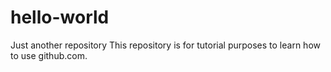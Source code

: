 # hello-world
Just another repository
This repository is for tutorial purposes to learn how to use github.com.
